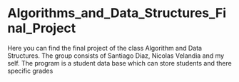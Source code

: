 # Algorithms_and_Data_Structures_Final_Project
Here you can find the final project of the class Algorithm and Data Structures. The group consists of Santiago Diaz, Nicolas Velandia and my self. The program is a student data base which can store students and there specific grades 
